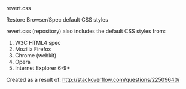 revert.css


Restore Browser/Spec default CSS styles

revert.css (repository) also includes the default CSS styles from:

1. W3C HTML4 spec
2. Mozilla Firefox
3. Chrome (webkit)
4. Opera
5. Internet Explorer 6-9+

Created as a result of: http://stackoverflow.com/questions/22509640/
